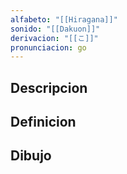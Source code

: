 ```yaml
---
alfabeto: "[[Hiragana]]"
sonido: "[[Dakuon]]"
derivacion: "[[こ]]"
pronunciacion: go
---
```

## Descripcion

## Definicion

## Dibujo
